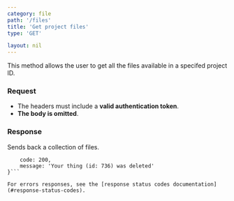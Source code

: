 ```yaml
---
category: file
path: '/files'
title: 'Get project files'
type: 'GET'

layout: nil
---
```


This method allows the user to get all the files available in a specifed project ID. 

### Request

* The headers must include a **valid authentication token**.
* **The body is omitted**.

### Response

Sends back a collection of files.

```{
    code: 200,
    message: 'Your thing (id: 736) was deleted'
}```

For errors responses, see the [response status codes documentation](#response-status-codes).